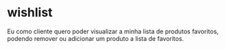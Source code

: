 # wishlist

Eu como cliente quero poder visualizar a minha lista de produtos favoritos, podendo remover ou adicionar um produto a lista de favoritos.
